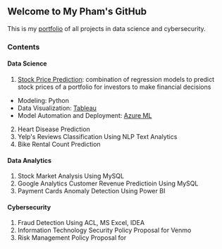 ## Welcome to My Pham's GitHub

This is my [portfolio](https://github.com/mypham14/portfolio/) of all projects in data science and cybersecurity.

### Contents
#### Data Science
1. [Stock Price Prediction](https://github.com/mypham14/stock-price-prediction): combination of regression models to predict stock prices of a portfolio for investors to make financial decisions
- Modeling: Python
- Data Visualization: [Tableau](https://tabsoft.co/2DxdiBV) 
- Model Automation and Deployment: [Azure ML](https://bit.ly/3ksg24c)
2. Heart Disease Prediction
3. Yelp's Reviews Classification Using NLP Text Analytics
4. Bike Rental Count Prediction

#### Data Analytics
1. Stock Market Analysis Using MySQL
2. Google Analytics Customer Revenue Predictioin Using MySQL
3. Payment Cards Anomaly Detection Using Power BI

#### Cybersecurity
1. Fraud Detection Using ACL, MS Excel, IDEA
2. Information Technology Security Policy Proposal for Venmo
3. Risk Management Policy Proposal for 
